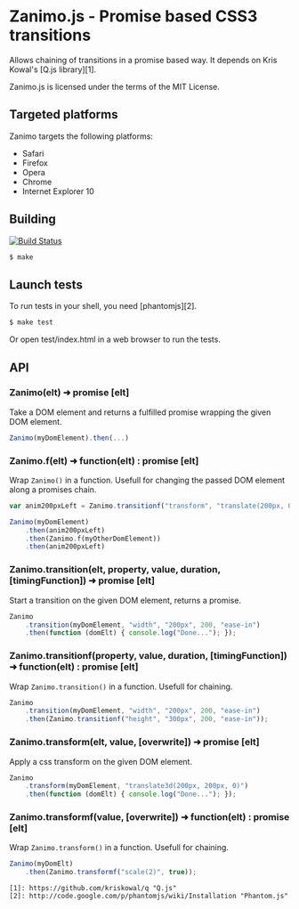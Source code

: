 # Zanimo.js - Promise based CSS3 transitions

Allows chaining of transitions in a promise based way.
It depends on Kris Kowal's [Q.js library][1].

Zanimo.js is licensed under the terms of the MIT License.

## Targeted platforms

Zanimo targets the following platforms:

* Safari
* Firefox
* Opera
* Chrome
* Internet Explorer 10

## Building

[![Build Status](https://secure.travis-ci.org/peutetre/Zanimo.png?branch=Q)](http://travis-ci.org/peutetre/Zanimo)

~~~ sh
$ make
~~~

## Launch tests

To run tests in your shell, you need [phantomjs][2].

~~~ sh
$ make test
~~~

Or open test/index.html in a web browser to run the tests.

## API

### Zanimo(elt) ➜  promise [elt]

Take a DOM element and returns a fulfilled promise wrapping the given DOM element.

~~~ javascript
Zanimo(myDomElement).then(...)
~~~

### Zanimo.f(elt) ➜  function(elt) : promise [elt]

Wrap `Zanimo()` in a function.
Usefull for changing the passed DOM element along a promises chain.

~~~ javascript
var anim200pxLeft = Zanimo.transitionf("transform", "translate(200px, 0)", 200);

Zanimo(myDomElement)
    .then(anim200pxLeft)
    .then(Zanimo.f(myOtherDomElement))
    .then(anim200pxLeft)
~~~

### Zanimo.transition(elt, property, value, duration, [timingFunction])  ➜  promise [elt]

Start a transition on the given DOM element, returns a promise.

~~~ javascript
Zanimo
    .transition(myDomElement, "width", "200px", 200, "ease-in")
    .then(function (domElt) { console.log("Done..."); });
~~~

### Zanimo.transitionf(property, value, duration, [timingFunction])  ➜  function(elt) : promise [elt]

Wrap `Zanimo.transition()` in a function.
Usefull for chaining.

~~~ javascript
Zanimo
    .transition(myDomElement, "width", "200px", 200, "ease-in")
    .then(Zanimo.transitionf("height", "300px", 200, "ease-in"));
~~~

### Zanimo.transform(elt, value, [overwrite])  ➜  promise [elt]

Apply a css transform on the given DOM element.

~~~ javascript
Zanimo
    .transform(myDomElement, "translate3d(200px, 200px, 0)")
    .then(function (domElt) { console.log("Done..."); });
~~~

### Zanimo.transformf(value, [overwrite])  ➜  function(elt) : promise [elt]

Wrap `Zanimo.transform()` in a function.
Usefull for chaining.

~~~ javascript
Zanimo(myDomElt)
    .then(Zanimo.transformf("scale(2)", true));
~~~


    [1]: https://github.com/kriskowal/q "Q.js"
    [2]: http://code.google.com/p/phantomjs/wiki/Installation "Phantom.js"
